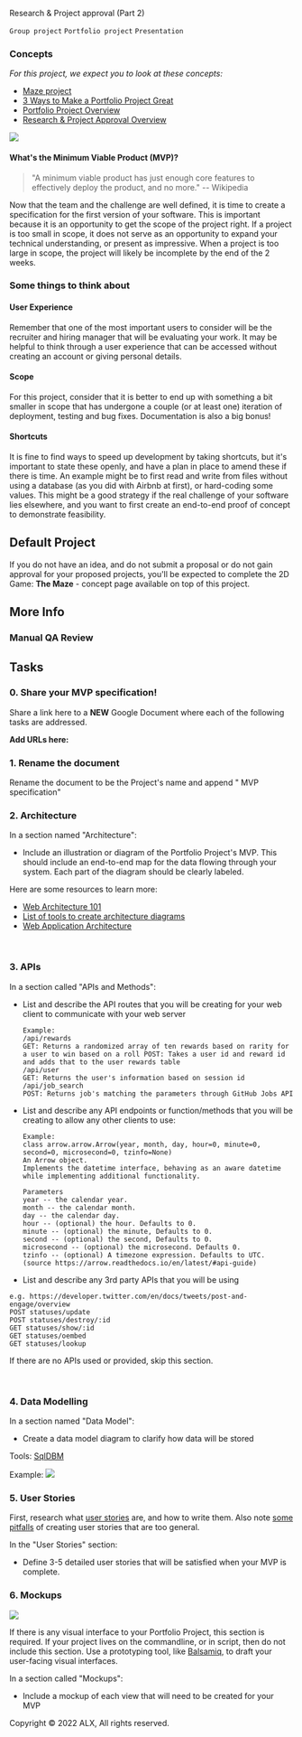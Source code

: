 Research & Project approval (Part 2)

`Group project`    `Portfolio project`    `Presentation`

### Concepts

*For this project, we expect you to look at these concepts:*

-   [Maze project](https://alx-intranet.hbtn.io/concepts/133)
-   [3 Ways to Make a Portfolio Project Great](https://alx-intranet.hbtn.io/concepts/135)
-   [Portfolio Project Overview](https://alx-intranet.hbtn.io/concepts/137)
-   [Research & Project Approval Overview](https://intranet.alxswe.com/concepts/138)

![](https://s3.amazonaws.com/alx-intranet.hbtn.io/uploads/medias/2019/9/7c257c6a8cd537400e72.png?X-Amz-Algorithm=AWS4-HMAC-SHA256&X-Amz-Credential=AKIARDDGGGOUSBVO6H7D%2F20230122%2Fus-east-1%2Fs3%2Faws4_request&X-Amz-Date=20230122T062339Z&X-Amz-Expires=86400&X-Amz-SignedHeaders=host&X-Amz-Signature=6033c606caa65abf629b70b0be6e00324f6a4021e620c8059376df377f883bcb)

#### What's the Minimum Viable Product (MVP)?

> "A minimum viable product has just enough core features to effectively deploy the product, and no more." -- Wikipedia

Now that the team and the challenge are well defined, it is time to create a specification for the first version of your software. This is important because it is an opportunity to get the scope of the project right. If a project is too small in scope, it does not serve as an opportunity to expand your technical understanding, or present as impressive. When a project is too large in scope, the project will likely be incomplete by the end of the 2 weeks.

### Some things to think about

#### User Experience

Remember that one of the most important users to consider will be the recruiter and hiring manager that will be evaluating your work. It may be helpful to think through a user experience that can be accessed without creating an account or giving personal details.

#### Scope

For this project, consider that it is better to end up with something a bit smaller in scope that has undergone a couple (or at least one) iteration of deployment, testing and bug fixes. Documentation is also a big bonus!

#### Shortcuts

It is fine to find ways to speed up development by taking shortcuts, but it's important to state these openly, and have a plan in place to amend these if there is time. An example might be to first read and write from files without using a database (as you did with Airbnb at first), or hard-coding some values. This might be a good strategy if the real challenge of your software lies elsewhere, and you want to first create an end-to-end proof of concept to demonstrate feasibility.

Default Project
---------------

If you do not have an idea, and do not submit a proposal or do not gain approval for your proposed projects, you'll be expected to complete the 2D Game: **The Maze** - concept page available on top of this project.

## More Info
### Manual QA Review


## Tasks

### 0\. Share your MVP specification!

Share a link here to a **NEW** Google Document where each of the following tasks are addressed.

**Add URLs here:**


### 1\. Rename the document

Rename the document to be the Project's name and append " MVP specification"

### 2\. Architecture

In a section named "Architecture":

-   Include an illustration or diagram of the Portfolio Project's MVP. This should include an end-to-end map for the data flowing through your system. Each part of the diagram should be clearly labeled.

Here are some resources to learn more:

-   [Web Architecture 101](https://medium.com/storyblocks-engineering/web-architecture-101-a3224e126947)
-   [List of tools to create architecture diagrams](https://geekflare.com/create-application-architecture-diagram/)
-   [Web Application Architecture](https://existek.com/blog/web-application-architecture/)

 
### 3\. APIs

In a section called "APIs and Methods":

-   List and describe the API routes that you will be creating for your web client to communicate with your web server

    ```
    Example:
    /api/rewards
    GET: Returns a randomized array of ten rewards based on rarity for a user to win based on a roll POST: Takes a user id and reward id and adds that to the user rewards table
    /api/user
    GET: Returns the user's information based on session id
    /api/job_search
    POST: Returns job's matching the parameters through GitHub Jobs API

    ```

-   List and describe any API endpoints or function/methods that you will be creating to allow any other clients to use:

    ```
    Example:
    class arrow.arrow.Arrow(year, month, day, hour=0, minute=0, second=0, microsecond=0, tzinfo=None)
    An Arrow object.
    Implements the datetime interface, behaving as an aware datetime while implementing additional functionality.

    Parameters
    year -- the calendar year.
    month -- the calendar month.
    day -- the calendar day.
    hour -- (optional) the hour. Defaults to 0.
    minute -- (optional) the minute, Defaults to 0.
    second -- (optional) the second, Defaults to 0.
    microsecond -- (optional) the microsecond. Defaults 0.
    tzinfo -- (optional) A timezone expression. Defaults to UTC.
    (source https://arrow.readthedocs.io/en/latest/#api-guide)

    ```

* List and describe any 3rd party APIs that you will be using

```
e.g. https://developer.twitter.com/en/docs/tweets/post-and-engage/overview
POST statuses/update
POST statuses/destroy/:id
GET statuses/show/:id
GET statuses/oembed
GET statuses/lookup
```
If there are no APIs used or provided, skip this section.

 
### 4\. Data Modelling

In a section named "Data Model":

-   Create a data model diagram to clarify how data will be stored

Tools: [SqlDBM](https://sqldbm.com/Home/)

Example: ![](https://s3.amazonaws.com/alx-intranet.hbtn.io/uploads/medias/2019/9/83eed8d2d8a6b390f16f.gif?X-Amz-Algorithm=AWS4-HMAC-SHA256&X-Amz-Credential=AKIARDDGGGOUSBVO6H7D%2F20230122%2Fus-east-1%2Fs3%2Faws4_request&X-Amz-Date=20230122T062339Z&X-Amz-Expires=86400&X-Amz-SignedHeaders=host&X-Amz-Signature=af5ba78521131edcbccc4026d22c015caaf5b36b8a9554c77afb94caf7a162ed)


### 5\. User Stories

First, research what [user stories](https://en.wikipedia.org/wiki/User_story) are, and how to write them. Also note [some pitfalls](https://blog.prototypr.io/stop-it-with-as-a-user-5feb9b38d920) of creating user stories that are too general.

In the "User Stories" section:

-   Define 3-5 detailed user stories that will be satisfied when your MVP is complete.

### 6\. Mockups

![](https://s3.amazonaws.com/alx-intranet.hbtn.io/uploads/medias/2019/9/f7f084b4bf401c4a94fd.png?X-Amz-Algorithm=AWS4-HMAC-SHA256&X-Amz-Credential=AKIARDDGGGOUSBVO6H7D%2F20230122%2Fus-east-1%2Fs3%2Faws4_request&X-Amz-Date=20230122T062339Z&X-Amz-Expires=86400&X-Amz-SignedHeaders=host&X-Amz-Signature=e8e96724fd60f08fb882199eddfbff3bdc9e6e78d0689e171a9fa6bec8fb7a4a)

If there is any visual interface to your Portfolio Project, this section is required. If your project lives on the commandline, or in script, then do not include this section. Use a prototyping tool, like [Balsamiq](https://balsamiq.com/), to draft your user-facing visual interfaces.

In a section called "Mockups":

-   Include a mockup of each view that will need to be created for your MVP

Copyright © 2022 ALX, All rights reserved.
